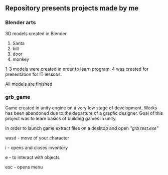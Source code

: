 ## Repository presents projects made by me ##
###  Blender arts ###
3D models created in Blender 
1. Santa  
2. bill 
3. door 
4. monkey

1-3 models were created in order to learn program. 4 was created for presentation for IT lessons.

All models are finished

###  grb_game ###
Game created in unity engine on a very low stage of development.
Works has been abandoned due to the departure of a grapfic designer.
Goal of this project was to learn basics of building games in unity.

In order to launch game extract files on a desktop and open _"grb test.exe"_

wasd - move of your character 

i - opens and closes inventory

e - to interact with objects

esc - opens menu

